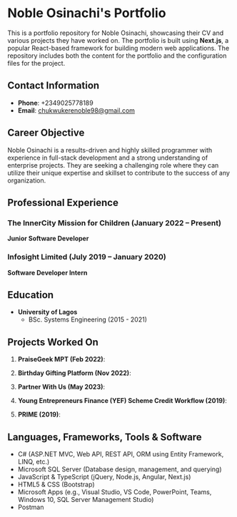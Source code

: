 # Noble Osinachi's Portfolio

This is a portfolio repository for Noble Osinachi, showcasing their CV and various projects they have worked on. The portfolio is built using **Next.js**, a popular React-based framework for building modern web applications. The repository includes both the content for the portfolio and the configuration files for the project.

## Contact Information

- **Phone**: +2349025778189
- **Email**: chukwukerenoble98@gmail.com

## Career Objective

Noble Osinachi is a results-driven and highly skilled programmer with experience in full-stack development and a strong understanding of enterprise projects. They are seeking a challenging role where they can utilize their unique expertise and skillset to contribute to the success of any organization.

## Professional Experience

### The InnerCity Mission for Children (January 2022 – Present)
**Junior Software Developer**

### Infosight Limited (July 2019 – January 2020)
**Software Developer Intern**


## Education

- **University of Lagos**
  - BSc. Systems Engineering (2015 - 2021)

## Projects Worked On

1. **PraiseGeek MPT (Feb 2022)**:

2. **Birthday Gifting Platform (Nov 2022)**:

3. **Partner With Us (May 2023)**:

4. **Young Entrepreneurs Finance (YEF) Scheme Credit Workflow (2019)**:

5. **PRIME (2019)**:

## Languages, Frameworks, Tools & Software

- C# (ASP.NET MVC, Web API, REST API, ORM using Entity Framework, LINQ, etc.)
- Microsoft SQL Server (Database design, management, and querying)
- JavaScript & TypeScript (jQuery, Node.js, Angular, Next.js)
- HTML5 & CSS (Bootstrap)
- Microsoft Apps (e.g., Visual Studio, VS Code, PowerPoint, Teams, Windows 10, SQL Server Management Studio)
- Postman
 
